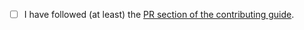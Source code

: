 - [ ] I have followed (at least) the [PR section of the contributing guide](https://github.com/brave-chat/brave-chat-server/blob/main/CONTRIBUTING.md#-pull-request-guidelines).
